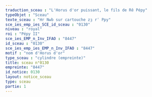 ```yaml
---
traduction_sceau : "L'Horus d'or puissant, le fils de Rê Pépy"
typeObjet : "Sceau"
texte_sceau : "Hr Nwb sur cartouche zȝ rʿ Ppy"
sce_ies_emp_ies_SCE_id_sceau : "0130"
niveau : "royal"
roi : "Pépy II"
sce_ies_EMP_n_Inv_IFAO : "8447"
id_sceau : "0130"
sce_ies_emp_ies_EMP_n_Inv_IFAO : "8447"
motif : "nom d'Horus d'or"
type_sceau : "cylindre (empreinte)"
title: sceau n°0130
empreinte: "8447"
id_notice: 0130
layout: notice_sceau
type: sceau
partie: 1
---
```

